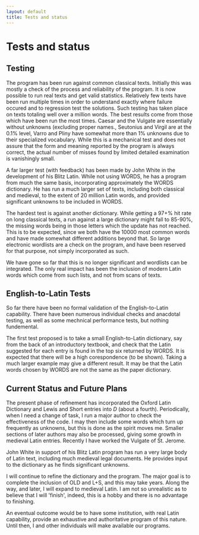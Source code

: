 ```yaml
---
layout: default
title: Tests and status
---
```


Tests and status
================

Testing
-------

The program has been run against common classical texts.  Initially
this was mostly a check of the process and reliability of the program.  It
is now possible to run real texts and get valid statistics.  Relatively
few texts have been run multiple times in order to understand exactly
where failure occured and to regression test the solutions.  Such testing
has taken place on texts totaling well over a million words.  The best
results come from those which have been run the most times.  Caesar and
the Vulgate are essentially without unknowns (excluding proper names.,
Seutonius and Virgil are at the 0.1% level, Varro and Pliny have somewhat
more than 1% unknowns due to their specialized vocabulary.  While this is
a mechanical test and does not assure that the form and meaning reported
by the program is always correct, the actual number of misses found by
limited detailed examination is vanishingly small.


A far larger test (with feedback) has been made by John White in the development
of his Blitz Latin.  While not using WORDS, he has a program from much the
same basis, incorporating approximately the WORDS dictionary.  He has run
a much larger set of texts, including both classical and medieval, to the
extent of 20 million Latin words, and provided significant unknowns
to be included in WORDS.


The hardest test is against another dictionary.  While getting a 97+% hit
rate on long classical texts, a run against a large dictionary might fall
to 85-90%, the missing words being in those letters which the update has
not reached.  This is to be expected, since we both have the 10000 most
common words and have made somewhat different additions beyond that.  So
large electronic wordlists are a check on the program, and have been reserved
for that purpose, not simply incorporated as such.

We have gone so far that this is no longer significant and wordlists can be
integrated.  The only real impact has been the inclusion of modern Latin words
which come from such lists, and not from scans of texts.

English-to-Latin Tests
----------------------

So far there have been no formal validation of the English-to-Latin capability.
There have been numerous individual checks and anacdotal testing, as well
as some mechnical performance tests, but nothing fundemental.

The first test proposed is to take a small English-to-Latin dictionary,
say from the back of an introductory textbook, and check that the Latin
suggested for each entry is found in the top six returned by WORDS.
It is expected that there will be a high corespondence (to be shown).
Taking a much larger example may give a different result.
It may be that the Latin words chosen by WORDS are not the same as
the paper dictionary.

Current Status and Future Plans
-------------------------------


The present phase of refinement has incorporated the Oxford Latin
Dictionary and Lewis and Short entries into *D* (about a fourth).
Periodically, when I need a change of task, I run a major author
to check the
effectiveness of the code.  I may then include some words which turn up
frequently as unknowns, but this is done as the spirit moves me.  Smaller
sections of later authors may also be processed, giving some growth in
medieval Latin entries.  Recently I have worked the Vulgate of St. Jerome.

John White in support of his Blitz Latin program has run a very large
body of Latin text, including much medieval legal documents.  He provides
input to the dictionary as he finds significant unknowns.


I will continue to refine the dictionary and the program.  The major goal
is to complete the inclusion of OLD and L+S, and this may take years.
Along the way, and later, I will expand to medieval Latin.  I am not so
unrealistic as to believe that I will 'finish', indeed, this is a hobby
and there is no advantage to finishing.

An eventual outcome would be to have some institution, with real Latin
capability, provide an exhaustive and authoritative program of this
nature.  Until then, I and other individuals will make available our
programs.